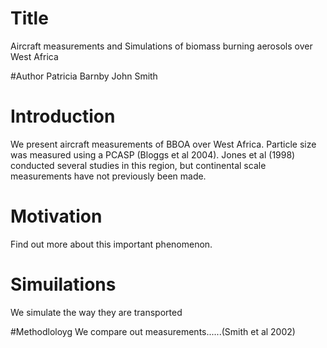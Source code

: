 # Title
Aircraft measurements and Simulations of biomass burning aerosols over West Africa


#Author
Patricia Barnby
John Smith

# Introduction
We present aircraft measurements of BBOA over West Africa.
Particle size was measured using a PCASP (Bloggs et al 2004).
Jones et al (1998) conducted several studies in this region, but continental scale measurements have not previously been made.

# Motivation
Find out more about this important phenomenon.


# Simuilations
We simulate the way they are transported

#Methodloloyg
We compare out measurements......(Smith et al 2002)


